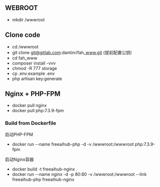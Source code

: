 ## WEBROOT
- mkdir /wwwroot

## Clone code
- cd /wwwroot
- git clone git@gitlab.com:dantinr/fah_www.git (提前配置公钥)
- cd fah_www
- composer install -vvv
- chmod -R 777 storage
- cp .env.example .env
- php artisan key:generate


## Nginx + PHP-FPM 
- docker pull nginx
- docker pull php:7.3.9-fpm

### Build from Dockerfile

启动PHP-FPM
- docker run --name freeaihub-php -d -v /wwwroot:/wwwroot php:7.3.9-fpm


启动Nginx容器
- docker build -t freeaihub-nginx .
- docker run --name nginx -d -p 80:80 -v /wwwroot:/wwwroot --link freeaihub-php freeaihub-nginx

